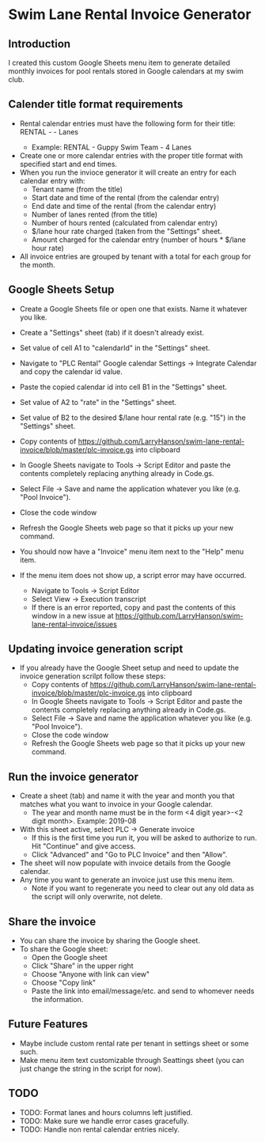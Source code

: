 # Swim Lane Rental Invoice Generator

## Introduction
I created this custom Google Sheets menu item to generate detailed monthly invoices for pool rentals stored in Google calendars at my swim club.

## Calender title format requirements
* Rental calendar entries must have the following form for their title: RENTAL - <tenant name> - <number> Lanes
  * Example: RENTAL - Guppy Swim Team - 4 Lanes
* Create one or more calendar entries with the proper title format with specified start and end times.
* When you run the invioce generator it will create an entry for each calendar entry with:
  * Tenant name (from the title)
  * Start date and time of the rental (from the calendar entry)
  * End date and time of the rental (from the calendar entry)
  * Number of lanes rented (from the title)
  * Number of hours rented (calculated from calendar entry)
  * $/lane hour rate charged (taken from the "Settings" sheet.
  * Amount charged for the calendar entry (number of hours * $/lane hour rate)
* All invoice entries are grouped by tenant with a total for each group for the month.

## Google Sheets Setup
* Create a Google Sheets file or open one that exists. Name it whatever you like.
* Create a "Settings" sheet (tab) if it doesn't already exist.
* Set value of cell A1 to "calendarId" in the "Settings" sheet.
* Navigate to "PLC Rental" Google calendar Settings -> Integrate Calendar and copy the calendar id value. 
* Paste the copied calendar id into cell B1 in the "Settings" sheet. 
* Set value of A2 to "rate" in the "Settings" sheet.
* Set value of B2 to the desired $/lane hour rental rate (e.g. "15") in the "Settings" sheet.
* Copy contents of https://github.com/LarryHanson/swim-lane-rental-invoice/blob/master/plc-invoice.gs into clipboard
* In Google Sheets navigate to Tools -> Script Editor and paste the contents completely replacing anything already in Code.gs.
* Select File -> Save and name the application whatever you like (e.g. "Pool Invoice").
* Close the code window
* Refresh the Google Sheets web page so that it picks up your new command. 
* You should now have a "Invoice" menu item next to the "Help" menu item.

* If the menu item does not show up, a script error may have occurred.
  * Navigate to Tools -> Script Editor
  * Select View -> Execution transcript
  * If there is an error reported, copy and past the contents of this window in a new issue at https://github.com/LarryHanson/swim-lane-rental-invoice/issues

## Updating invoice generation script
* If you already have the Google Sheet setup and need to update the invoice generation scrilpt follow these steps:
  * Copy contents of https://github.com/LarryHanson/swim-lane-rental-invoice/blob/master/plc-invoice.gs into clipboard
  * In Google Sheets navigate to Tools -> Script Editor and paste the contents completely replacing anything already in Code.gs.
  * Select File -> Save and name the application whatever you like (e.g. "Pool Invoice").
  * Close the code window
  * Refresh the Google Sheets web page so that it picks up your new command. 

## Run the invoice generator
* Create a sheet (tab) and name it with the year and month you that matches what you want to invoice in your Google calendar.
  * The year and month name must be in the form <4 digit year>-<2 digit month>. Example: 2019-08
* With this sheet active, select PLC -> Generate invoice
  * If this is the first time you run it, you will be asked to authorize to run. Hit "Continue" and give access.
  * Click "Advanced" and "Go to PLC Invoice" and then "Allow".
* The sheet will now populate with invoice details from the Google calendar.
* Any time you want to generate an invoice just use this menu item.
  * Note if you want to regenerate you need to clear out any old data as the script will only overwrite, not delete.

## Share the invoice
* You can share the invoice by sharing the Google sheet.
* To share the Google sheet:
  * Open the Google sheet
  * Click "Share" in the upper right
  * Choose "Anyone with link can view"
  * Choose "Copy link"
  * Paste the link into email/message/etc. and send to whomever needs the information.

## Future Features
* Maybe include custom rental rate per tenant in settings sheet or some such.
* Make menu item text customizable through Seattings sheet (you can just change the string in the script for now).

## TODO
- TODO: Format lanes and hours columns left justified.
- TODO: Make sure we handle error cases gracefully.
- TODO: Handle non rental calendar entries nicely.
